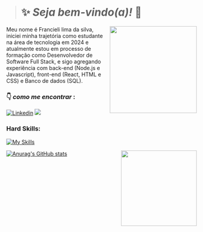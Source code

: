 > # :sparkles: *Seja bem-vindo(a)!* :vulcan_salute:

<img src="https://github.com/FrancieliLim4/FrancieliLim4/assets/171762351/8d868dbd-2280-4053-bb71-1876fe60fcd2" width="230px" align="right" >
  <p align="left">
Meu nome é Francieli lima da silva, iniciei minha trajetória como estudante na área de tecnologia em 2024 e atualmente estou em processo de formação como Desenvolvedor de Software Full Stack, e sigo agregando experiência com back-end (Node.js e Javascript), front-end (React, HTML e CSS) e Banco de dados (SQL).
  </p> 

### :point_down: *como me encontrar* :


[![Linkedin](https://img.shields.io/badge/Francieli_lima-0077B5?style=for-the-badge&logo=linkedin&logoColor=white)](https://www.linkedin.com/in/francieli-lima-da-silva-dds/)
<a href = "mailto:limafrancieli934@gmail.com"><img src="https://img.shields.io/badge/limafrancieli934@gmail.com-D14836?style=for-the-badge&logo=gmail&logoColor=white" target="_blank"></a>


### Hard Skills: 


[![My Skills](https://skillicons.dev/icons?i=js,ts,nodejs,html,react,css,git,vscode&perline=10)](https://skillicons.dev) 


[![Anurag's GitHub stats](https://github-readme-stats.vercel.app/api?username=FrancieliLim4&bg_color=00000000&theme=calm_pink&rank_icon=github)](https://github.com/FrancieliLim4) 
<img src="https://github.com/FrancieliLim4/FrancieliLim4/assets/171762351/c95eac84-ed6c-4f4f-98ae-3f0f08342772" width="200px" align="right" >
  <p align="left">

